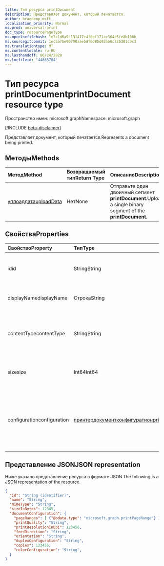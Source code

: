 ```yaml
---
title: Тип ресурса printDocument
description: Представляет документ, который печатается.
author: braedenp-msft
localization_priority: Normal
ms.prod: universal-print
doc_type: resourcePageType
ms.openlocfilehash: 1e7a1d6a9c131417e4f0ef171ac364e5fe8b106b
ms.sourcegitcommit: 1ec5a7be90790aaebdf6d85d93ab0c72b381c9c3
ms.translationtype: MT
ms.contentlocale: ru-RU
ms.lasthandoff: 06/24/2020
ms.locfileid: "44863784"
---
```

# <a name="printdocument-resource-type"></a><span data-ttu-id="7d9cc-103">Тип ресурса printDocument</span><span class="sxs-lookup"><span data-stu-id="7d9cc-103">printDocument resource type</span></span>

<span data-ttu-id="7d9cc-104">Пространство имен: microsoft.graph</span><span class="sxs-lookup"><span data-stu-id="7d9cc-104">Namespace: microsoft.graph</span></span>

[!INCLUDE [beta-disclaimer](../../includes/beta-disclaimer.md)]

<span data-ttu-id="7d9cc-105">Представляет документ, который печатается.</span><span class="sxs-lookup"><span data-stu-id="7d9cc-105">Represents a document being printed.</span></span>

## <a name="methods"></a><span data-ttu-id="7d9cc-106">Методы</span><span class="sxs-lookup"><span data-stu-id="7d9cc-106">Methods</span></span>

| <span data-ttu-id="7d9cc-107">Метод</span><span class="sxs-lookup"><span data-stu-id="7d9cc-107">Method</span></span>       | <span data-ttu-id="7d9cc-108">Возвращаемый тип</span><span class="sxs-lookup"><span data-stu-id="7d9cc-108">Return Type</span></span> | <span data-ttu-id="7d9cc-109">Описание</span><span class="sxs-lookup"><span data-stu-id="7d9cc-109">Description</span></span> |
|:-------------|:------------|:------------|
| [<span data-ttu-id="7d9cc-110">уплоаддата</span><span class="sxs-lookup"><span data-stu-id="7d9cc-110">uploadData</span></span>](../api/printdocument-uploaddata.md) | <span data-ttu-id="7d9cc-111">Нет</span><span class="sxs-lookup"><span data-stu-id="7d9cc-111">None</span></span> | <span data-ttu-id="7d9cc-112">Отправьте один двоичный сегмент **printDocument**.</span><span class="sxs-lookup"><span data-stu-id="7d9cc-112">Upload a single binary segment of the **printDocument**.</span></span> |

## <a name="properties"></a><span data-ttu-id="7d9cc-113">Свойства</span><span class="sxs-lookup"><span data-stu-id="7d9cc-113">Properties</span></span>
| <span data-ttu-id="7d9cc-114">Свойство</span><span class="sxs-lookup"><span data-stu-id="7d9cc-114">Property</span></span>     | <span data-ttu-id="7d9cc-115">Тип</span><span class="sxs-lookup"><span data-stu-id="7d9cc-115">Type</span></span>        | <span data-ttu-id="7d9cc-116">Описание</span><span class="sxs-lookup"><span data-stu-id="7d9cc-116">Description</span></span> |
|:-------------|:------------|:------------|
|<span data-ttu-id="7d9cc-117">id</span><span class="sxs-lookup"><span data-stu-id="7d9cc-117">id</span></span>|<span data-ttu-id="7d9cc-118">String</span><span class="sxs-lookup"><span data-stu-id="7d9cc-118">String</span></span>|<span data-ttu-id="7d9cc-119">Идентификатор документа.</span><span class="sxs-lookup"><span data-stu-id="7d9cc-119">The document's identifier.</span></span> <span data-ttu-id="7d9cc-120">Только для чтения.</span><span class="sxs-lookup"><span data-stu-id="7d9cc-120">Read-only.</span></span>|
|<span data-ttu-id="7d9cc-121">displayName</span><span class="sxs-lookup"><span data-stu-id="7d9cc-121">displayName</span></span>|<span data-ttu-id="7d9cc-122">Строка</span><span class="sxs-lookup"><span data-stu-id="7d9cc-122">String</span></span>|<span data-ttu-id="7d9cc-123">Имя документа.</span><span class="sxs-lookup"><span data-stu-id="7d9cc-123">The document's name.</span></span> <span data-ttu-id="7d9cc-124">Только для чтения.</span><span class="sxs-lookup"><span data-stu-id="7d9cc-124">Read-only.</span></span>|
|<span data-ttu-id="7d9cc-125">contentType</span><span class="sxs-lookup"><span data-stu-id="7d9cc-125">contentType</span></span>|<span data-ttu-id="7d9cc-126">String</span><span class="sxs-lookup"><span data-stu-id="7d9cc-126">String</span></span>|<span data-ttu-id="7d9cc-127">Тип контента документа (MIME).</span><span class="sxs-lookup"><span data-stu-id="7d9cc-127">The document's content (MIME) type.</span></span> <span data-ttu-id="7d9cc-128">Только для чтения.</span><span class="sxs-lookup"><span data-stu-id="7d9cc-128">Read-only.</span></span>|
|<span data-ttu-id="7d9cc-129">size</span><span class="sxs-lookup"><span data-stu-id="7d9cc-129">size</span></span>|<span data-ttu-id="7d9cc-130">Int64</span><span class="sxs-lookup"><span data-stu-id="7d9cc-130">Int64</span></span>|<span data-ttu-id="7d9cc-131">Размер документа в байтах.</span><span class="sxs-lookup"><span data-stu-id="7d9cc-131">The document's size in bytes.</span></span> <span data-ttu-id="7d9cc-132">Только для чтения.</span><span class="sxs-lookup"><span data-stu-id="7d9cc-132">Read-only.</span></span>|
|<span data-ttu-id="7d9cc-133">configuration</span><span class="sxs-lookup"><span data-stu-id="7d9cc-133">configuration</span></span>|[<span data-ttu-id="7d9cc-134">принтердокументконфигуратион</span><span class="sxs-lookup"><span data-stu-id="7d9cc-134">printerDocumentConfiguration</span></span>](printerdocumentconfiguration.md) |<span data-ttu-id="7d9cc-135">Группа параметров, которые принтер должен использовать для печати документа.</span><span class="sxs-lookup"><span data-stu-id="7d9cc-135">A group of settings that a printer should use to print a document.</span></span> <span data-ttu-id="7d9cc-136">Только для чтения.</span><span class="sxs-lookup"><span data-stu-id="7d9cc-136">Read-only.</span></span>|

## <a name="json-representation"></a><span data-ttu-id="7d9cc-137">Представление JSON</span><span class="sxs-lookup"><span data-stu-id="7d9cc-137">JSON representation</span></span>

<span data-ttu-id="7d9cc-138">Ниже указано представление ресурса в формате JSON.</span><span class="sxs-lookup"><span data-stu-id="7d9cc-138">The following is a JSON representation of the resource.</span></span>

<!-- {
  "blockType": "resource",
  "optionalProperties": [

  ],
  "@odata.type": "microsoft.graph.printDocument"
}-->

```json
{
  "id": "String (identifier)",
  "name": "String",
  "mimeType": "String",
  "sizeInBytes": 12345,
  "documentConfiguration": {
    "pageRanges": [ {"@odata.type": "microsoft.graph.printPageRange"} ],
    "printQuality": "String",
    "printResolutionInDpi": 123456,
    "feedDirection": "String",
    "orientation": "String",
    "duplexConfiguration": "String",
    "copies": 123456,
    "colorConfiguration": "String",
  }
}

```

